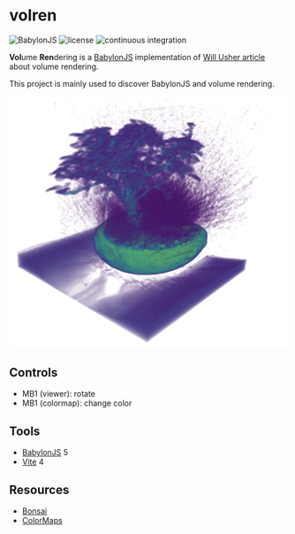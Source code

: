 # volren

![BabylonJS](https://img.shields.io/badge/-BabylonJS-grey?logo=WebGL&logoColor=white)
![license](https://img.shields.io/github/license/douze/volren?color=blue&label=license)
![continuous integration](https://img.shields.io/github/actions/workflow/status/douze/volren/continuous-integration.yml)


**Vol**ume **Ren**dering is a [BabylonJS](https://www.babylonjs.com/) implementation of  [Will Usher article](https://www.willusher.io/webgl/2019/01/13/volume-rendering-with-webgl) about volume rendering.

This project is mainly used to discover BabylonJS and volume rendering.

![Preview](images/volren.png)

## Controls
* MB1 (viewer): rotate
* MB1 (colormap): change color

## Tools
* [BabylonJS](https://www.babylonjs.com/) 5
* [Vite](https://vitejs.dev/) 4

## Resources
* [Bonsai](https://klacansky.com/open-scivis-datasets/)
* [ColorMaps](https://observablehq.com/@flimsyhat/webgl-color-maps)
